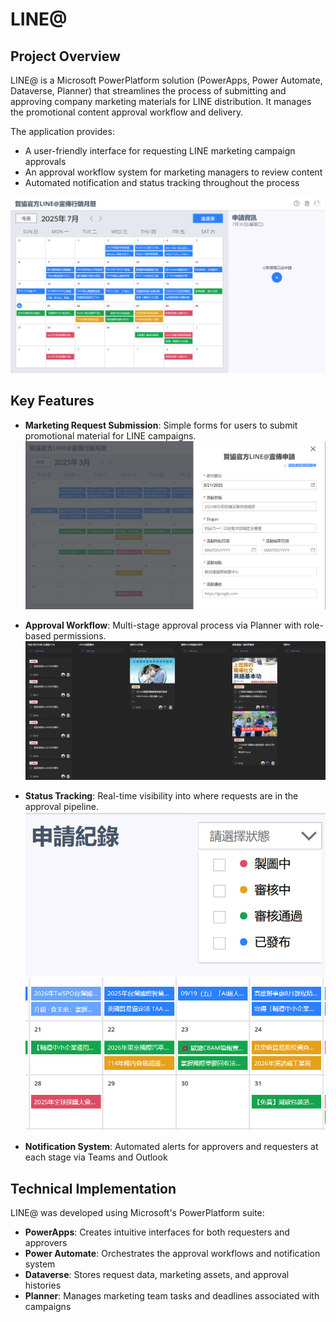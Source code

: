 # LINE@

## Project Overview
LINE@ is a Microsoft PowerPlatform solution (PowerApps, Power Automate, Dataverse, Planner) that streamlines the process of submitting and approving company marketing materials for LINE distribution. It manages the promotional content approval workflow and delivery. 
 
The application provides:
- A user-friendly interface for requesting LINE marketing campaign approvals
- An approval workflow system for marketing managers to review content
- Automated notification and status tracking throughout the process


![LINE@ Dashboard](Images/LINE%20-%20Marketing2.png)

## Key Features
- **Marketing Request Submission**: Simple forms for users to submit promotional material for LINE campaigns.
![LINE@ Dashboard](Images/LINE%20-%20Apply.png)
- **Approval Workflow**: Multi-stage approval process via Planner with role-based permissions.
![LINE@ Dashboard](Images/LINE%20-%20Planner.png)
- **Status Tracking**: Real-time visibility into where requests are in the approval pipeline.
![LINE@ Dashboard](Images/LINESTATUS%20(2).png)
![LINE@ Dashboard](Images/LINESTATUS%20(3).png)


- **Notification System**: Automated alerts for approvers and requesters at each stage via Teams and Outlook


## Technical Implementation
LINE@ was developed using Microsoft's PowerPlatform suite:
- **PowerApps**: Creates intuitive interfaces for both requesters and approvers
- **Power Automate**: Orchestrates the approval workflows and notification system
- **Dataverse**: Stores request data, marketing assets, and approval histories
- **Planner**: Manages marketing team tasks and deadlines associated with campaigns

